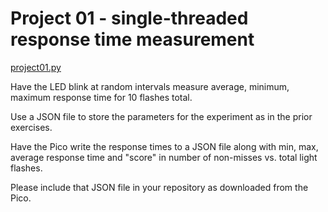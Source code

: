 # Project 01 - single-threaded response time measurement

[project01.py](./project01.py)

Have the LED blink at random intervals
measure average, minimum, maximum response time for 10 flashes total.

Use a JSON file to store the parameters for the experiment as in the prior exercises.

Have the Pico write the response times to a JSON file along with min, max, average response time and "score" in number of non-misses vs. total light flashes.

Please include that JSON file in your repository as downloaded from the Pico.
